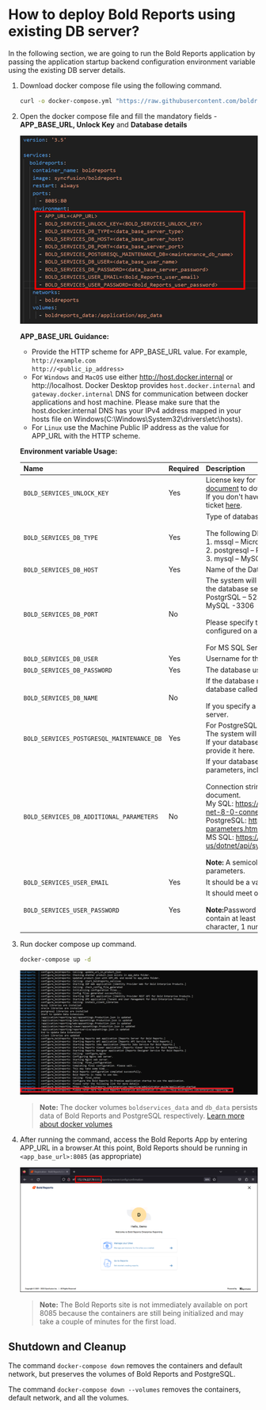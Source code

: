 # How to deploy Bold Reports using existing DB server?

In the following section, we are going to run the Bold Reports application by passing the application startup backend configuration environment variable using the existing DB server details.

1. Download docker compose file using the following command.
   ```sh
   curl -o docker-compose.yml "https://raw.githubusercontent.com/boldreports/bold-reports-docker/main/deploy/single-container-with-env-variable/docker-compose.yml"
   ```
2. Open the docker compose file and fill the mandatory fields - **APP_BASE_URL, Unlock Key** and **Database details**

   ![docker-compose-database-variable](/docs/images/database-env-value.png)

   **APP_BASE_URL Guidance:**

   * Provide the HTTP scheme for APP_BASE_URL value. For example,<br />
      `http://example.com`<br />
      `http://<public_ip_address>`
   * For `Windows` and `MacOS` use either http://host.docker.internal or http://localhost. Docker Desktop provides `host.docker.internal` and `gateway.docker.internal` DNS for communication between docker applications and host machine. Please make sure that the host.docker.internal DNS has your IPv4 address mapped in your hosts file on Windows(C:\Windows\System32\drivers\etc\hosts).
   * For `Linux` use the Machine Public IP address as the value for APP_URL with the HTTP scheme.

   **Environment variable Usage:**

   | Name               | Required    | Description |
   | -------------      | ------------- | ------------- |
   | `BOLD_SERVICES_UNLOCK_KEY`                 | Yes    | License key for activating Bold Reports. Please refer to [this document](https://support.boldreports.com/kb/article/13271/how-do-i-get-my-offline-license-key-from-our-bold-reports-account-page) to download the key.<br />If you don't have the download key option, please create a support ticket [here](https://support.boldreports.com/support/tickets/create).|
   | `BOLD_SERVICES_DB_TYPE`                    | Yes    | Type of database server can be used for configuring Bold Reports. <br /><br />The following DB types are accepted:<br />1. mssql – Microsoft SQL Server/Azure SQL Database<br />2. postgresql – PostgreSQL Server<br />3. mysql – MySQL/MariaDB Server|
   | `BOLD_SERVICES_DB_HOST`                    | Yes    | Name of the Database Server|
   | `BOLD_SERVICES_DB_PORT`                    | No     | The system will use the following default port numbers based on the database server type.<br />PostgrSQL – 5234<br />MySQL -3306<br /><br />Please specify the port number for your database server if it is configured on a different port.<br /><br />For MS SQL Server, this parameter is not necessary.|
   | `BOLD_SERVICES_DB_USER`                    | Yes    | Username for the database server
   | `BOLD_SERVICES_DB_PASSWORD`                | Yes    | The database user's password|
   | `BOLD_SERVICES_DB_NAME`                    | No     | If the database name is not specified, the system will create a new database called bold services.<br /><br />If you specify a database name, it should already exist on the server.|
   | `BOLD_SERVICES_POSTGRESQL_MAINTENANCE_DB`  | Yes    | For PostgreSQL DB Servers, this is an optional parameter.<br />The system will use the database name `postgres` by default.<br />If your database server uses a different default database, please provide it here.|
   | `BOLD_SERVICES_DB_ADDITIONAL_PARAMETERS`   | No     | If your database server requires additional connection string parameters, include them here.<br /><br />Connection string parameters can be found in the official document.<br />My SQL: https://dev.mysql.com/doc/connector-net/en/connector-net-8-0-connection-options.html<br />PostgreSQL: https://www.npgsql.org/doc/connection-string-parameters.html<br />MS SQL: https://docs.microsoft.com/en-us/dotnet/api/system.data.sqlclient.sqlconnection.connectionstring<br /><br /><b>Note:</b> A semicolon(;) should be used to separate multiple parameters.|
   | `BOLD_SERVICES_USER_EMAIL`                 | Yes    | It should be a valid email.|
   | `BOLD_SERVICES_USER_PASSWORD`              | Yes    | It should meet our password requirements.<br /><br /><b>Note:</b>Password must meet the following requirements. It must contain at least 6 characters, 1 uppercase character, 1 lowercase character, 1 numeric character, 1 special character|

3. Run docker compose up command.
   ```sh
   docker-compose up -d
   ```
   ![docker-compose-up](./images/docker-compose-up.png)
   > **Note:** The docker volumes `boldservices_data` and `db_data` persists data of Bold Reports and PostgreSQL respectively. [Learn more about docker volumes](https://docs.docker.com/storage/volumes/)

4. After running the command, access the Bold Reports App by entering APP_URL in a browser.At this point, Bold Reports should be running in `<app_base_url>:8085` (as appropriate)

   ![docker-startup](../docs/images/docker-startup.png)
   > **Note:** The Bold Reports site is not immediately available on port 8085 because the containers are still being initialized and may take a couple of minutes for the first load.

## Shutdown and Cleanup
The command `docker-compose down` removes the containers and default network, but preserves the volumes of Bold Reports and PostgreSQL.

The command `docker-compose down --volumes` removes the containers, default network, and all the volumes.